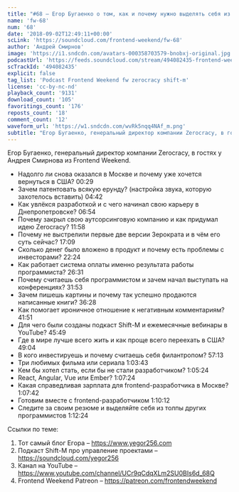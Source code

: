 ```yaml
---
title: "#68 – Егор Бугаенко о том, как и почему нужно выделять себя из толпы других программистов"
name: 'fw-68'
num: '68'
date: '2018-09-02T12:49:11+00:00'
scLink: 'https://soundcloud.com/frontend-weekend/fw-68'
author: 'Андрей Смирнов'
image: 'https://i1.sndcdn.com/avatars-000358703579-bnobxj-original.jpg'
podcastUrl: 'https://feeds.soundcloud.com/stream/494082435-frontend-weekend-fw-68.m4a'
scTrackId: '494082435'
explicit: false
tag_list: 'Podcast Frontend Weekend fw zerocracy shift-m'
license: 'cc-by-nc-nd'
playback_count: '9131'
download_count: '105'
favoritings_count: '176'
reposts_count: '18'
comment_count: '12'
waveform_url: 'https://w1.sndcdn.com/wvRk5nqq4NAf_m.png'
subtitle: "Егор Бугаенко, генеральный директор компании Zerocracy, в гостях у Андрея Смирнова из Frontend Weekend. "
---
```

Егор Бугаенко, генеральный директор компании Zerocracy, в гостях у Андрея Смирнова из Frontend Weekend. 

- Надолго ли снова оказался в Москве и почему уже хочется вернуться в США? <timecode sec="29">00:29</timecode>
- Зачем патентовать всякую ерунду? (настройка звука, которую захотелось вставить) <timecode sec="282">04:42</timecode>
- Как увлёкся разработкой и с чего начинал свою карьеру в Днепропетровске? <timecode sec="414">06:54</timecode>
- Почему закрыл свою аутсорсинговую компанию и как придумал идею Zerocracy? <timecode sec="718">11:58</timecode>
- Почему не выстрелили первые две версии Зерократа и в чём его суть сейчас? <timecode sec="1029">17:09</timecode>
- Сколько денег было вложено в продукт и почему есть проблемы с инвесторами? <timecode sec="1344">22:24</timecode>
- Как работает система оплаты именно результата работы программиста? <timecode sec="1591">26:31</timecode>
- Почему считаешь себя программистом и зачем начал выступать на конференциях? <timecode sec="1913">31:53</timecode>
- Зачем пишешь картины и почему так успешно продаются написанные книги? <timecode sec="2188">36:28</timecode>
- Как помогает ироничное отношение к негативным комментариям? <timecode sec="2511">41:51</timecode>
- Для чего были созданы подкаст Shift-M и ежемесячные вебинары в YouTube? <timecode sec="2749">45:49</timecode>
- Где в мире лучше всего жить и как проще всего переехать в США? <timecode sec="2944">49:04</timecode>
- В кого инвестируешь и почему считаешь себя филантропом? <timecode sec="3433">57:13</timecode>
- Три любимых фильма или сериала <timecode sec="3823">1:03:43</timecode>
- Кем бы хотел стать, если бы не стали разработчиком? <timecode sec="3924">1:05:24</timecode>
- React, Angular, Vue или Ember? <timecode sec="4044">1:07:24</timecode>
- Какая справедливая зарплата для frontend-разработчика в Москве? <timecode sec="4062">1:07:42</timecode>
- Готовим вместе с frontend-разработчиком <timecode sec="4212">1:10:12</timecode>
- Следите за своим резюме и выделяйте себя из толпы других программистов <timecode sec="4344">1:12:24</timecode>

Ссылки по теме:
1) Тот самый блог Егора – https://www.yegor256.com
2) Подкаст Shift-M про управление проектами – https://soundcloud.com/yegor256
3) Канал на YouTube – https://www.youtube.com/channel/UCr9qCdqXLm2SU0BIs6d_68Q 
4) Frontend Weekend Patreon – https://patreon.com/frontendweekend